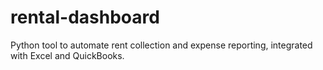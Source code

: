 # rental-dashboard
Python tool to automate rent collection and expense reporting, integrated with Excel and QuickBooks.
